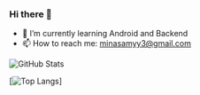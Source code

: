 ### Hi there 👋

- 🌱 I’m currently learning Android and Backend
- 📫 How to reach me: minasamyy3@gmail.com

![GitHub Stats](https://github-readme-stats.vercel.app/api?username=minasa576&theme=radical)

[![Top Langs](https://github-readme-stats.vercel.app/api/top-langs/?username=minasa576&layout=compact)]
